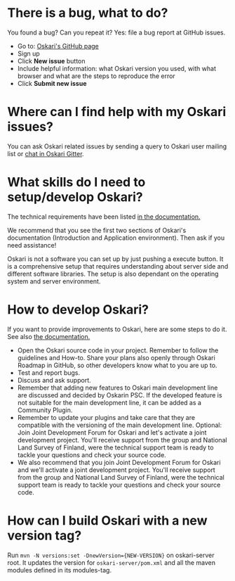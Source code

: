 # There is a bug, what to do?

You found a bug? Can you repeat it? Yes: file a bug report at GitHub issues.

- Go to: [Oskari's GitHub page](https://github.com/oskariorg)
- Sign up
- Click **New issue** button
- Include helpful information: what Oskari version you used, with what browser and what are the steps to reproduce the error
- Click **Submit new issue**

# Where can I find help with my Oskari issues?

You can ask Oskari related issues by sending a query to Oskari user mailing list or [chat in Oskari Gitter](https://app.gitter.im/#/room/#oskariorg_chat:gitter.im).

# What skills do I need to setup/develop Oskari?

The technical requirements have been listed [in the documentation.](https://oskari.org/documentation/docs/latest/1-Introduction#Requirements-for-developing-Oskari)

We recommend that you see the first two sections of Oskari's documentation (Introduction and Application environment). Then ask if you need assistance!

Oskari is not a software you can set up by just pushing a execute button. It is a comprehensive setup that requires understanding about server side and different software libraries. The setup is also dependant on the operating system and server environment.

# How to develop Oskari?

If you want to provide improvements to Oskari, here are some steps to do it. See also [the documentation.](https://oskari.org/documentation/docs/latest/8-Developing-instructions#Developing-instructions)

- Open the Oskari source code in your project. Remember to follow the guidelines and How-to. Share your plans also openly through Oskari Roadmap in GitHub, so other developers know what to you are up to.
- Test and report bugs.
- Discuss and ask support.
- Remember that adding new features to Oskari main development line are discussed and decided by Oskarin PSC. If the developed feature is not suitable for the main development line, it can be added as a Community Plugin.
- Remember to update your plugins and take care that they are compatible with the versioning of the main development line.
  Optional: Join Joint Development Forum for Oskari and let's activate a joint development project. You'll receive support from the group and National Land Survey of Finland, were the technical support team is ready to tackle your questions and check your source code.
- We also recommend that you join Joint Development Forum for Oskari and we'll activate a joint development project. You'll receive support from the group and National Land Survey of Finland, were the technical support team is ready to tackle your questions and check your source code.

# How can I build Oskari with a new version tag?

Run `mvn -N versions:set -DnewVersion={NEW-VERSION}` on oskari-server root. It updates the version for `oskari-server/pom.xml` and all the maven modules defined in its modules-tag.
